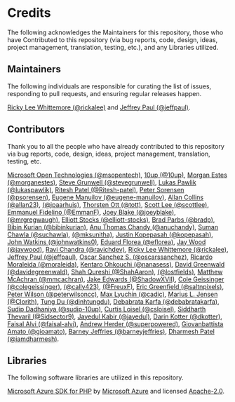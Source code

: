 # Credits

The following acknowledges the Maintainers for this repository, those who have Contributed to this repository (via bug reports, code, design, ideas, project management, translation, testing, etc.), and any Libraries utilized.

## Maintainers

The following individuals are responsible for curating the list of issues, responding to pull requests, and ensuring regular releases happen.

[Ricky Lee Whittemore (@rickalee)](https://github.com/rickalee) and [Jeffrey Paul (@jeffpaul)](https://github.com/jeffpaul).

## Contributors

Thank you to all the people who have already contributed to this repository via bug reports, code, design, ideas, project management, translation, testing, etc.

[Microsoft Open Technologies (@msopentech)](https://github.com/msopentech), [10up (@10up)](https://github.com/10up), [Morgan Estes (@morganestes)](https://github.com/morganestes), [Steve Grunwell (@stevegrunwell)](https://github.com/stevegrunwell), [Lukas Pawlik (@lukaspawlik)](https://github.com/lukaspawlik), [Ritesh Patel (@Ritesh-patel)](https://github.com/Ritesh-patel), [Peter Sorensen (@psorensen)](https://github.com/psorensen), [Eugene Manuilov (@eugene-manuilov)](https://github.com/eugene-manuilov), [Allan Collins (@allan23)](https://github.com/allan23), [(@jpaarhuis)](https://github.com/jpaarhuis), [Thorsten Ott (@tott)](https://github.com/tott), [Scott Lee (@scottlee)](https://github.com/scottlee), [Emmanuel Fidelino (@EmmanF)](https://github.com/EmmanF), [Joey Blake (@joeyblake)](https://github.com/joeyblake), [(@mrgregwaugh)](https://github.com/mrgregwaugh), [Elliott Stocks (@elliott-stocks)](https://github.com/elliott-stocks), [Brad Parbs (@bradp)](https://github.com/bradp), [Bibin Kurian (@bibinkurian)](https://github.com/bibinkurian), [Anu Thomas Chandy (@anuchandy)](https://github.com/anuchandy), [Suman Chawla (@suchawla)](https://github.com/suchawla), [(@mksunitha)](https://profiles.wordpress.org/mksunitha/), [Justin Kopepasah (@kopepasah)](https://github.com/kopepasah), [John Watkins (@johnwatkins0)](https://github.com/johnwatkins0), [Eduard Florea (@eflorea)](https://github.com/eflorea), [Jay Wood (@jaywood)](https://github.com/jaywood), [Ravi Chandra (@ravichdev)](https://github.com/ravichdev), [Ricky Lee Whittemore (@rickalee)](https://github.com/rickalee), [Jeffrey Paul (@jeffpaul)](https://github.com/jeffpaul), [Oscar Sanchez S. (@oscarssanchez)](https://github.com/oscarssanchez), [Ricardo Moraleida (@moraleida)](https://github.com/moraleida), [Kentaro Ohkouchi (@nanasess)](https://github.com/nanasess), [David Greenwald (@davidegreenwald)](https://github.com/davidegreenwald), [Shah Qureshi (@ShahAaron)](https://github.com/ShahAaron), [(@lostfields)](https://github.com/lostfields), [Matthew McAchran (@mmcachran)](https://github.com/mmcachran), [Jake Edwards (@ShadowXVII)](https://github.com/ShadowXVII), [Cole Geissinger (@colegeissinger)](https://github.com/colegeissinger), [(@cally423)](https://github.com/cally423), [(@FreuxF)](https://github.com/FreuxF), [Eric Greenfield (@saltnpixels)](https://github.com/saltnpixels), [Peter Wilson (@peterwilsoncc)](https://github.com/peterwilsoncc), [Max Lyuchin (@cadic)](https://github.com/cadic), [Marius L. Jensen (@Clorith)](https://github.com/Clorith), [Tung Du (@dinhtungdu)](https://github.com/dinhtungdu), [Debabrata Karfa (@debabratakarfa)](https://github.com/debabratakarfa), [Sudip Dadhaniya (@sudip-10up)](https://github.com/sudip-10up), [Curtis Loisel (@csloisel)](https://github.com/csloisel), [Siddharth Thevaril (@Sidsector9)](https://github.com/Sidsector9), [Jayedul Kabir (@jayedul)](https://github.com/jayedul), [Darin Kotter (@dkotter)](https://github.com/dkotter), [Faisal Alvi (@faisal-alvi)](https://github.com/faisal-alvi), [Andrew Herder (@superpowered)](https://github.com/superpowered), [Giovanbattista Amato (@gioamato)](https://github.com/gioamato), [Barney Jeffries (@barneyjeffries)](https://github.com/barneyjeffries), [Dharmesh Patel (@iamdharmesh)](https://github.com/iamdharmesh).

## Libraries

The following software libraries are utilized in this repository.

[Microsoft Azure SDK for PHP](https://github.com/Azure/azure-sdk-for-php) by [Microsoft Azure](https://github.com/Azure) and licensed [Apache-2.0](https://github.com/Azure/azure-sdk-for-php/blob/master/LICENSE.txt).
